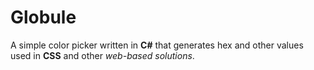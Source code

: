Globule
=======

A simple color picker written in **C#** that generates hex and other values used in **CSS** and other *web-based solutions*.
